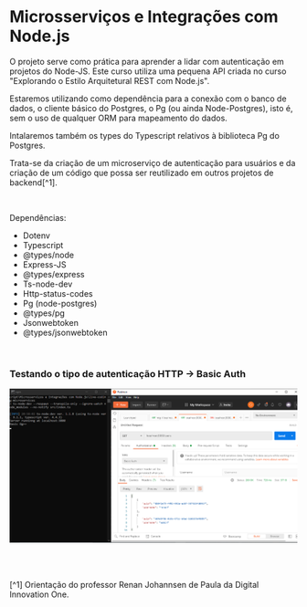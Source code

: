 # Microsserviços e Integrações com Node.js

O projeto serve como prática para aprender a lidar com autenticação em projetos do Node-JS. Este curso utiliza uma pequena API criada no curso "Explorando o Estilo Arquitetural REST com Node.js". 

Estaremos utilizando como dependência para a conexão com o banco de dados, o cliente básico do Postgres, o Pg (ou ainda Node-Postgres), isto é, sem o uso de qualquer ORM para mapeamento do dados. 

Intalaremos também os types do Typescript relativos à biblioteca Pg do Postgres.

Trata-se da criação de um microserviço de autenticação para usuários e da criação de um código que possa ser reutilizado em outros projetos de backend[^1].





<br />

Dependências:

- Dotenv
- Typescript
- @types/node
- Express-JS
- @types/express
- Ts-node-dev
- Http-status-codes
- Pg (node-postgres)
- @types/pg
- Jsonwebtoken
- @types/jsonwebtoken






<br />

### Testando o tipo de autenticação HTTP -> Basic Auth  
![Testando o basic auth do protocolo http](/public/images/testando-o-basic-auth-do-protocolo-http.png)



<br />




<br />

[^1] Orientação do professor Renan Johannsen de Paula da Digital Innovation One.








